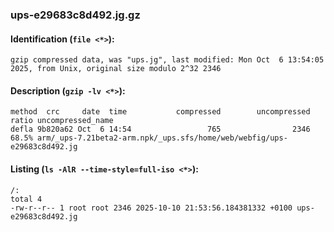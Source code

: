 ### ups-e29683c8d492.jg.gz
#### Identification (`file <*>`):
```
gzip compressed data, was "ups.jg", last modified: Mon Oct  6 13:54:05 2025, from Unix, original size modulo 2^32 2346
```
#### Description (`gzip -lv <*>`):
```
method  crc     date  time           compressed        uncompressed  ratio uncompressed_name
defla 9b820a62 Oct  6 14:54                 765                2346  68.5% arm/_ups-7.21beta2-arm.npk/_ups.sfs/home/web/webfig/ups-e29683c8d492.jg
```
#### Listing (`ls -AlR --time-style=full-iso <*>`):
```
/:
total 4
-rw-r--r-- 1 root root 2346 2025-10-10 21:53:56.184381332 +0100 ups-e29683c8d492.jg
```

